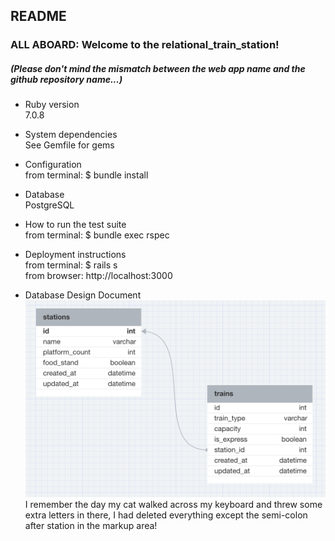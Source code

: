 ## README

### ALL ABOARD: Welcome to the relational_train_station!

##### (Please don't mind the mismatch between the web app name and the github repository name...)

* Ruby version  
7.0.8

* System dependencies  
See Gemfile for gems

* Configuration  
from terminal: $ bundle install

* Database  
PostgreSQL

* How to run the test suite  
from terminal: $ bundle exec rspec

* Deployment instructions  
from terminal: $ rails s  
from browser: http://localhost:3000

* Database Design Document 
![Database Design](image.png)
I remember the day my cat walked across my keyboard and threw some extra letters in there, I had deleted everything except the semi-colon after station in the markup area!
